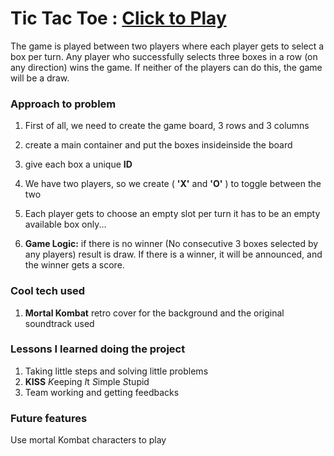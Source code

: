 # Tic Tac Toe : [Click to Play](https://razorsharp021.github.io/Tic-Tac-Toe/)


The game is played between two players where each player gets to select a box per turn. Any player who successfully selects three boxes in a row (on any direction) wins the game.
If neither of the players can do this, the game will be a draw.

### Approach to problem

1. First of all, we need to create the game board, 3 rows and 3 columns
2. create a main container and put the boxes insideinside the board
3. give each box a unique **ID**
4. We have two players, so we create ( **'X'** and **'O'** ) to toggle between the two
5. Each player gets to choose an empty slot per turn it has to be an empty available box only...

6. **Game Logic:** if there is no winner (No consecutive 3 boxes selected by any players) result is draw.
If there is a winner, it will be announced, and the winner gets a score.

### Cool tech used

1. **Mortal Kombat** retro cover for the background and the original soundtrack used

### Lessons I learned doing the project

1. Taking little steps and solving little problems 
2. **KISS** *K*eeping *I*t *S*imple *S*tupid
3. Team working and getting feedbacks

### Future features

Use mortal Kombat characters to play
